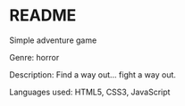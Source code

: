 # README

Simple adventure game

Genre: horror

Description: Find a way out... fight a way out.

Languages used: HTML5, CSS3, JavaScript
